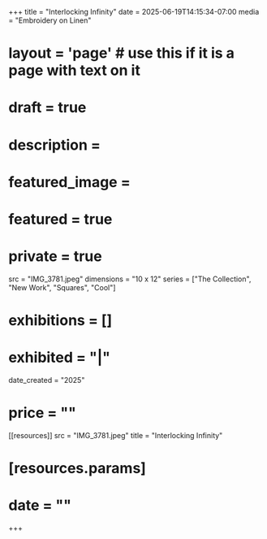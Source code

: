+++
title = "Interlocking Infinity"
date = 2025-06-19T14:15:34-07:00
media = "Embroidery on Linen"
# layout = 'page' # use this if it is a page with text on it
# draft = true
# description = 
# featured_image = 
# featured = true
# private = true
src = "IMG_3781.jpeg"
dimensions = "10 x 12"
series = ["The Collection", "New Work", "Squares", "Cool"]
# exhibitions = []
# exhibited = "|"
date_created = "2025"
# price = ""
[[resources]]
  src = "IMG_3781.jpeg"
  title = "Interlocking Infinity"
#   [resources.params]
#   date = ""
+++